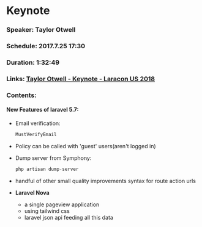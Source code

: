 # Keynote
### Speaker: Taylor Otwell
### Schedule: 2017.7.25 17:30
### Duration: 1:32:49
### Links: [Taylor Otwell - Keynote - Laracon US 2018](https://www.youtube.com/watch?time_continue=149&v=pLcM3mpZSV0)
### Contents:

#### New Features of laravel 5.7:
- Email verification: 
    ```php
    MustVerifyEmail
    ```
- Policy can be called with 'guest' users(aren't logged in)

- Dump server from Symphony: 
    ```php 
    php artisan dump-server
    ``` 

- handful of other small quality improvements syntax for route action urls

- **Laravel Nova**

    - a single pageview application
    - using tailwind css
    - laravel json api feeding all this data